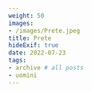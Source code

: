 ```yaml
---
weight: 50
images:
- /images/Prete.jpeg
title: Prete
hideExif: true
date: 2022-07-23
tags:
- archive # all posts
- uomini
---
```

